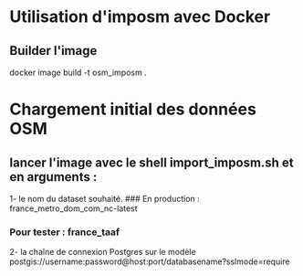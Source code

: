 # Utilisation d'imposm avec Docker

## Builder l'image
docker image build -t osm_imposm .


# Chargement initial des données OSM
## lancer l'image avec le shell import_imposm.sh et en arguments : 
1- le nom du dataset souhaité.
### En production : france_metro_dom_com_nc-latest
### Pour tester : france_taaf

2- la chaîne de connexion Postgres sur le modèle postgis://username:password@host:port/databasename?sslmode=require